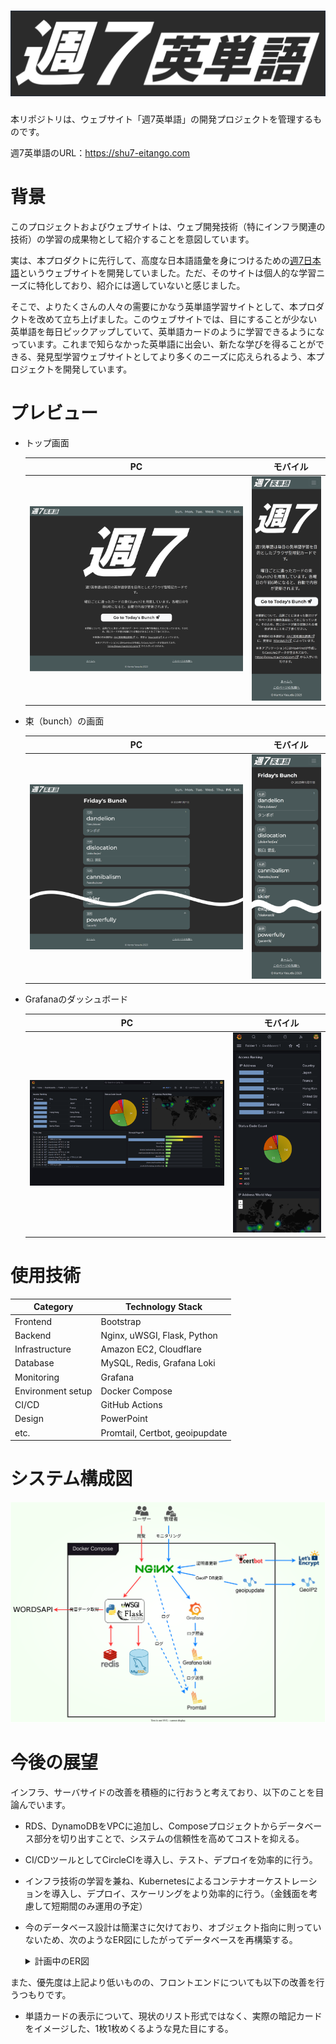 # ![ヘッダー画像](/docs/img/header.svg)

本リポジトリは、ウェブサイト「週7英単語」の開発プロジェクトを管理するものです。

週7英単語のURL：https://shu7-eitango.com

# 背景

このプロジェクトおよびウェブサイトは、ウェブ開発技術（特にインフラ関連の技術）の学習の成果物として紹介することを意図しています。

実は、本プロダクトに先行して、高度な日本語語彙を身につけるための[週7日本語](https://javocabflushcards.com)というウェブサイトを開発していました。ただ、そのサイトは個人的な学習ニーズに特化しており、紹介には適していないと感じました。

そこで、よりたくさんの人々の需要にかなう英単語学習サイトとして、本プロダクトを改めて立ち上げました。このウェブサイトでは、目にすることが少ない英単語を毎日ピックアップしていて、英単語カードのように学習できるようになっています。これまで知らなかった英単語に出会い、新たな学びを得ることができる、発見型学習ウェブサイトとしてより多くのニーズに応えられるよう、本プロジェクトを開発しています。

# プレビュー

- トップ画面

    | PC |　モバイル |
    |:-----:|:-----:|
    | ![トップ画面（PC）](/docs/img/capture_index.pc.png) | ![トップ画面（モバイル）](/docs/img/capture_index.mobile.png) |

- 束（bunch）の画面

    | PC |　モバイル |
    |:-----:|:-----:|
    | ![束の画面（PC）](/docs/img/capture_bunch.pc.png) | ![束の画面（モバイル）](/docs/img/capture_bunch.mobile.png) |

- Grafanaのダッシュボード

    | PC |　モバイル |
    |:-----:|:-----:|
    | ![Grafanaダッシュボード（PC）](/docs/img/capture_gfdashboard.pc.png) | ![Grafanaのダッシュボード（モバイル）](/docs/img/capture_gfdashboard.mobile.png) |

# 使用技術

| Category          | Technology Stack               |
| ----------------- | ------------------------------ |
| Frontend          | Bootstrap                      |
| Backend           | Nginx, uWSGI, Flask, Python    |
| Infrastructure    | Amazon EC2, Cloudflare         |
| Database          | MySQL, Redis, Grafana Loki     |
| Monitoring        | Grafana                        |
| Environment setup | Docker Compose                 |
| CI/CD             | GitHub Actions                 |
| Design            | PowerPoint                     |
| etc.              | Promtail, Certbot, geoipupdate |

# システム構成図

![システム構成図](/docs/img/sysconf.svg)

# 今後の展望

インフラ、サーバサイドの改善を積極的に行おうと考えており、以下のことを目論んでいます。

- RDS、DynamoDBをVPCに追加し、Composeプロジェクトからデータベース部分を切り出すことで、システムの信頼性を高めてコストを抑える。

- CI/CDツールとしてCircleCIを導入し、テスト、デプロイを効率的に行う。

- インフラ技術の学習を兼ね、Kubernetesによるコンテナオーケストレーションを導入し、デプロイ、スケーリングをより効率的に行う。（金銭面を考慮して短期間のみ運用の予定）

- 今のデータベース設計は簡潔さに欠けており、オブジェクト指向に則っていないため、次のようなER図にしたがってデータベースを再構築する。
    <details>
    <summary>計画中のER図</summary>

    ![計画中のER図](/docs/img/erdiagram.svg)
    
    ※`category`は現在`pos`と呼んでいるものに対応。
    </details>

また、優先度は上記より低いものの、フロントエンドについても以下の改善を行うつもりです。
- 単語カードの表示について、現状のリスト形式ではなく、実際の暗記カードをイメージした、1枚1枚めくるような見た目にする。
